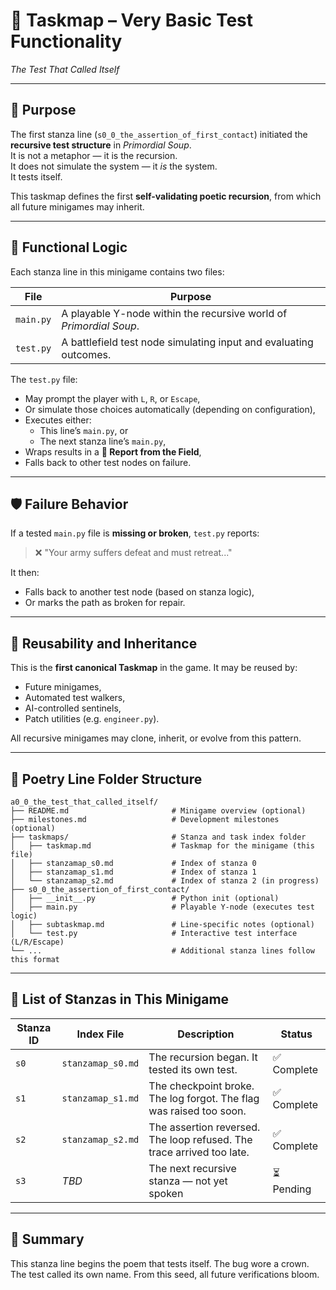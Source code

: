 <!-- Save to: a0_0_the_test_that_called_itself/taskmap.md -->

# 🧩 Taskmap – Very Basic Test Functionality  
*The Test That Called Itself*

---

## 📜 Purpose

The first stanza line (`s0_0_the_assertion_of_first_contact`) initiated the **recursive test structure** in *Primordial Soup*.  
It is not a metaphor — it is the recursion.  
It does not simulate the system — it *is* the system.  
It tests itself.

This taskmap defines the first **self-validating poetic recursion**, from which all future minigames may inherit.

---

## 🧠 Functional Logic

Each stanza line in this minigame contains two files:

| File      | Purpose                                                          |
|-----------|------------------------------------------------------------------|
| `main.py` | A playable Y-node within the recursive world of *Primordial Soup*. |
| `test.py` | A battlefield test node simulating input and evaluating outcomes. |

The `test.py` file:
- May prompt the player with `L`, `R`, or `Escape`,
- Or simulate those choices automatically (depending on configuration),
- Executes either:
  - This line’s `main.py`, or  
  - The next stanza line’s `main.py`,
- Wraps results in a **📜 Report from the Field**,
- Falls back to other test nodes on failure.

---

## 🛡️ Failure Behavior

If a tested `main.py` file is **missing or broken**, `test.py` reports:

> ❌ "Your army suffers defeat and must retreat..."

It then:
- Falls back to another test node (based on stanza logic),
- Or marks the path as broken for repair.

---

## 🔁 Reusability and Inheritance

This is the **first canonical Taskmap** in the game. It may be reused by:
- Future minigames,
- Automated test walkers,
- AI-controlled sentinels,
- Patch utilities (e.g. `engineer.py`).

All recursive minigames may clone, inherit, or evolve from this pattern.

---

## 📂 Poetry Line Folder Structure

```plaintext
a0_0_the_test_that_called_itself/  
├── README.md                       # Minigame overview (optional)  
├── milestones.md                   # Development milestones (optional)  
├── taskmaps/                       # Stanza and task index folder  
│   ├── taskmap.md                  # Taskmap for the minigame (this file)  
│   ├── stanzamap_s0.md             # Index of stanza 0  
│   ├── stanzamap_s1.md             # Index of stanza 1  
│   └── stanzamap_s2.md             # Index of stanza 2 (in progress)  
├── s0_0_the_assertion_of_first_contact/  
│   ├── __init__.py                 # Python init (optional)  
│   ├── main.py                     # Playable Y-node (executes test logic)  
│   ├── subtaskmap.md               # Line-specific notes (optional)  
│   └── test.py                     # Interactive test interface (L/R/Escape)  
└── ...                             # Additional stanza lines follow this format  

```

---

## 📖 List of Stanzas in This Minigame

| Stanza ID | Index File         | Description                                                            | Status         |
|-----------|--------------------|------------------------------------------------------------------------|----------------|
| `s0`      | `stanzamap_s0.md`  | The recursion began. It tested its own test.                           | ✅ Complete     |
| `s1`      | `stanzamap_s1.md`  | The checkpoint broke. The log forgot. The flag was raised too soon.    | ✅ Complete     |
| `s2`      | `stanzamap_s2.md`  | The assertion reversed. The loop refused. The trace arrived too late.  | ✅ Complete     |
| `s3`      | _TBD_              | The next recursive stanza — not yet spoken                             | ⏳ Pending      |

---

## 🧬 Summary

This stanza line begins the poem that tests itself.
The bug wore a crown. The test called its own name.
From this seed, all future verifications bloom.

